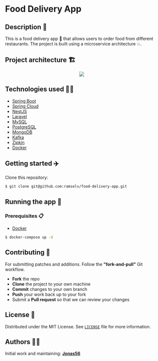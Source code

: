 # Food Delivery App

## Description 👋

This is a food delivery app 🍟 that allows users to order food from different restaurants. The project is built using a microservice architecture 💥.

## Project architecture 🏗️

<p align="center">
    <img src="https://i.postimg.cc/0N3WgZCf/Micro-Foods.png">
</p>

## Technologies used 👨‍💻

- [Spring Boot](https://spring.io/projects/spring-boot)
- [Spring Cloud](https://spring.io/projects/spring-cloud)
- [NestJS](https://nestjs.com/)
- [Laravel](https://laravel.com/)
- [MySQL](https://www.mysql.com/)
- [PostgreSQL](https://www.postgresql.org/)
- [MongoDB](https://www.mongodb.com/)
- [Kafka](https://kafka.apache.org/)
- [Zipkin](https://zipkin.io/)
- [Docker](https://www.docker.com/)

## Getting started ✈️

Clone this repository:

```bash
$ git clone git@github.com:ramselv/food-delivery-app.git
```

## Running the app 🎯

### Prerequisites 📋

- [Docker](https://www.docker.com/)

```bash
$ docker-compose up -d
```

## Contributing 🤝

For submitting patches and additions. Follow the **"fork-and-pull"** Git workflow.

- **Fork** the repo
- **Clone** the project to your own machine
- **Commit** changes to your own branch
- **Push** your work back up to your fork
- Submit a **Pull request** so that we can review your changes

## License 📝

Distributed under the MIT License. See [`LICENSE`](LICENSE) file for more information.

## Authors 🧑‍💻

Initial work and maintaining: [**Jonas56**](https://github.com/Jonas56)

